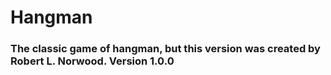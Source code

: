 # Hangman
### The classic game of hangman, but this version was created by Robert L. Norwood. Version 1.0.0
